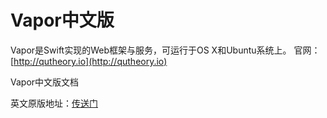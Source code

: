 # Vapor中文版

Vapor是Swift实现的Web框架与服务，可运行于OS X和Ubuntu系统上。
官网：[http://qutheory.io](http://qutheory.io)

 
Vapor中文版文档

英文原版地址：[传送门](https://vapor.readme.io/)